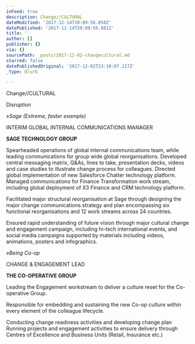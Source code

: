 ```yaml
---
inFeed: true
description: Change//CULTURAL
dateModified: '2017-12-14T20:09:56.058Z'
datePublished: '2017-12-14T20:09:56.881Z'
title: ''
author: []
publisher: {}
via: {}
sourcePath: _posts/2017-12-02-changecultural.md
starred: false
datePublishedOriginal: '2017-12-02T23:10:07.117Z'
_type: Blurb

---
```

Change//CULTURAL

Disruption

_»Sage (Extreme, faster example)_

INTERIM GLOBAL INTERNAL COMMUNICATIONS MANAGER

**SAGE TECHNOLOGY GROUP**

Spearheaded operations of global internal communications team, while leading communications for group wide global reorganisations. Developed central messaging matrix, Q&As, lines to take, presentation decks, videos and case studies to illustrate change process for colleagues. Directed global implementation of new Salesforce Chatter technology platform. Managed communications for Finance Transformation work stream, including global deployment of X3 Finance and CRM technology platform.

Facilitated major structural reorganisation at Sage through designing the major change communications strategy and plan encompassing six functional reorganisations and 12 work streams across 24 countries.

Ensured rapid understanding of future vision through major cultural change and engagement campaign, including hi-tech international events, and social media campaigns supported by materials including videos, animations, posters and infographics.

_»Being Co-op_

CHANGE & ENGAGEMENT LEAD

**THE CO-OPERATIVE GROUP**

Leading the Engagement workstream to deliver a culture reset for the Co-operative Group.

Responsible for embedding and sustaining the new Co-op culture within every element of the colleague lifecycle.

Conducting change readiness activities and developing change plan Running projects and engagement activities to ensure delivery through Centres of Excellence and Business Units (Retail, Insurance etc.)